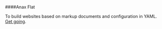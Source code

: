 ####Anax Flat

To build websites based on markup documents and configuration in YAML. [Get going](http://dbwebb.se/kunskap/bygg-me-sida-med-anax-flat).
